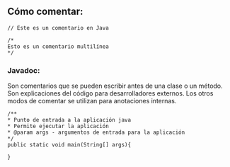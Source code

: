 ## Cómo comentar:
`// Este es un comentario en Java`
~~~
/*
Esto es un comentario multilínea
*/
~~~

### Javadoc:
Son comentarios que se pueden escribir antes de una clase o un método. Son explicaciones del código para desarrolladores externos. Los otros modos de comentar se utilizan para anotaciones internas.
~~~
/**
* Punto de entrada a la aplicación java
* Permite ejecutar la aplicación
* @param args - argumentos de entrada para la aplicación
*/
public static void main(String[] args){

}
~~~